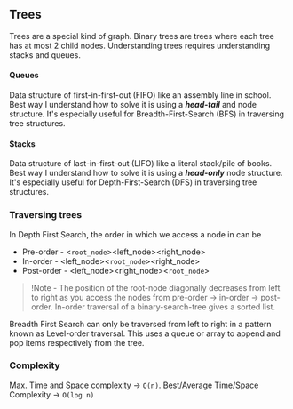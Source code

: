 ## Trees
Trees are a special kind of graph. Binary trees are trees where each tree has at most 2 child nodes. Understanding trees requires understanding stacks and queues.

#### Queues
Data structure of first-in-first-out (FIFO) like an assembly line in school. Best way I understand how to solve it is using a 
***head-tail*** and node structure. It's especially useful for Breadth-First-Search (BFS) in traversing tree structures.

#### Stacks
Data structure of last-in-first-out (LIFO) like a literal stack/pile of books. Best way I understand how to solve it is using a 
***head-only*** node structure. It's especially useful for Depth-First-Search (DFS) in traversing tree structures.

### Traversing trees
In Depth First Search, the order in which we access a node in can be 
- Pre-order - <`root_node`><left_node><right_node>
- In-order - <left_node><`root_node`><right_node>
- Post-order - <left_node><right_node><`root_node`>

>!Note - The position of the root-node diagonally decreases from left to right as you access the nodes from pre-order -> in-order -> post-order. In-order traversal of a binary-search-tree gives a sorted list.

Breadth First Search can only be traversed from left to right in a pattern known as Level-order traversal. This uses a queue or array to append and pop items respectively from the tree.

### Complexity
Max. Time and Space complexity -> `O(n)`. Best/Average Time/Space Complexity -> `O(log n)`
